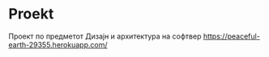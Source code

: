 # Proekt
Проект по предметот Дизајн и архитектура на софтвер
https://peaceful-earth-29355.herokuapp.com/

